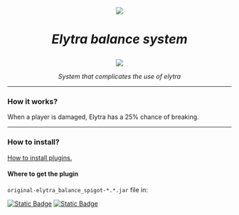 <p align="center">
    <a href="https://github.com/AndyLocks/elytra_balance_spigot/releases"><img src="https://img.shields.io/badge/Releases-gray?style=for-the-badge&logo=github&label=Git&labelColor=black"></a>
</p>

# *<p align="center">Elytra balance system</p>*

<p align="center">
    <img src="https://static.wikia.nocookie.net/minecraft_gamepedia/images/6/6f/Elytra_JE2_BE2.png/revision/latest?cb=20230930213939">
</p>

*<p align="center">System that complicates the use of elytra</p>*
___
### How it works?
When a player is damaged, Elytra has a 25% chance of breaking.
___
### How to install?
[How to install plugins.](https://bukkit.fandom.com/wiki/Installing_Plugins)
#### Where to get the plugin
`original-elytra_balance_spigot-*.*.jar` file in:

[![Static Badge](https://img.shields.io/badge/Releases-gray?style=for-the-badge&logo=github&label=Git&labelColor=black)](https://github.com/AndyLocks/elytra_balance_spigot/releases)
[![Static Badge](https://img.shields.io/badge/target-gray?style=for-the-badge&logo=github&label=Git&labelColor=black)](https://github.com/AndyLocks/elytra_balance_spigot/tree/master/target)
